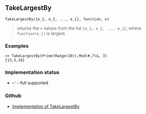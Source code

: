 ## TakeLargestBy

```
TakeLargestBy({e_1, e_2, ..., e_i}, function, n) 
```

> returns the `n` values from the list `{e_1, e_2, ..., e_i}`, where `function(e_i)` is largest.

### Examples

```
>> TakeLargestBy(Prime(Range(10)),Mod(#,7)&, 3) 
{13,5,19}
```






### Implementation status

* &#x2705; - full supported

### Github

* [Implementation of TakeLargestBy](https://github.com/axkr/symja_android_library/blob/master/symja_android_library/matheclipse-core/src/main/java/org/matheclipse/core/builtin/ListFunctions.java#L7667) 

